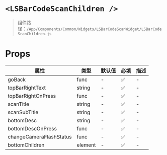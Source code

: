 # `<LSBarCodeScanChildren />`

> 组件路径：`/App/Components/Common/Widgets/LSBarCodeScanWidget/LSBarCodeScanChildren.js`

# Props

| 属性                    | 类型    | 默认值 | 必填 | 描述 |
| ----------------------- | ------- | ------ | ---- | ---- |
| goBack                  | func    | -      | ✅   | -    |
| topBarRightText         | string  | -      | ✅   | -    |
| topBarRightOnPress      | func    | -      | ✅   | -    |
| scanTitle               | string  | -      | ✅   | -    |
| scanSubTitle            | string  | -      | ✅   | -    |
| bottomDesc              | string  | -      | ✅   | -    |
| bottomDescOnPress       | func    | -      | ✅   | -    |
| changeCameraFlashStatus | func    | -      | ✅   | -    |
| bottomChildren          | element | -      | ✅   | -    |
